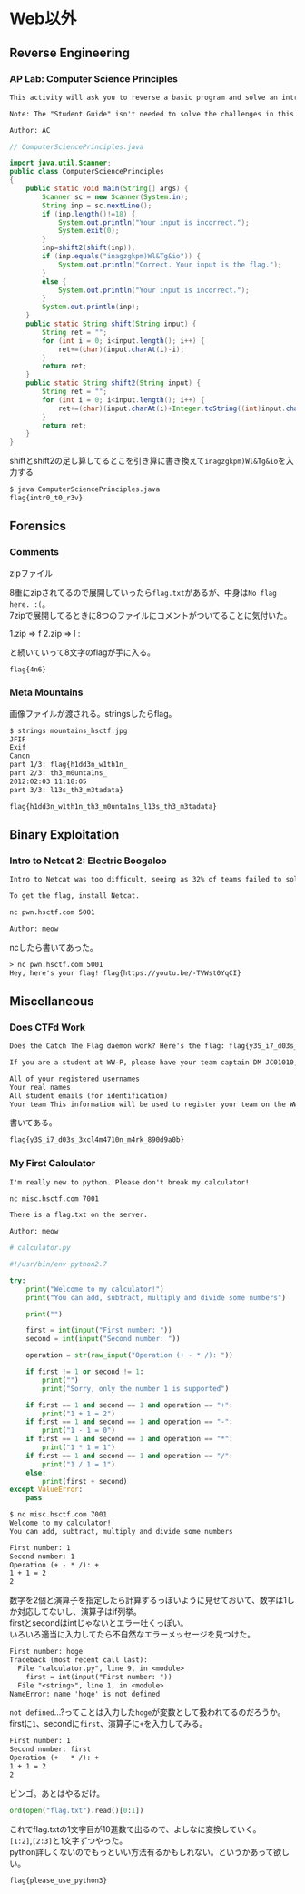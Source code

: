 # Web以外

## Reverse Engineering

### AP Lab: Computer Science Principles

```txt
This activity will ask you to reverse a basic program and solve an introductory reversing challenge. You will be given an output that is to be used in order to reconstruct the input, which is the flag.

Note: The "Student Guide" isn't needed to solve the challenges in this series.

Author: AC
```

```java
// ComputerSciencePrinciples.java

import java.util.Scanner;
public class ComputerSciencePrinciples
{
    public static void main(String[] args) {
        Scanner sc = new Scanner(System.in);
        String inp = sc.nextLine();
        if (inp.length()!=18) {
            System.out.println("Your input is incorrect.");
            System.exit(0);
        }
        inp=shift2(shift(inp));
        if (inp.equals("inagzgkpm)Wl&Tg&io")) {
            System.out.println("Correct. Your input is the flag.");
        }
        else {
            System.out.println("Your input is incorrect.");
        }
        System.out.println(inp);
    }
    public static String shift(String input) {
        String ret = "";
        for (int i = 0; i<input.length(); i++) {
            ret+=(char)(input.charAt(i)-i);
        }
        return ret;
    }
    public static String shift2(String input) {
        String ret = "";
        for (int i = 0; i<input.length(); i++) {
            ret+=(char)(input.charAt(i)+Integer.toString((int)input.charAt(i)).length());
        }
        return ret;
    }
}
```

shiftとshift2の足し算してるとこを引き算に書き換えて`inagzgkpm)Wl&Tg&io`を入力する

```txt
$ java ComputerSciencePrinciples.java
flag{intr0_t0_r3v}
```

## Forensics

### Comments

zipファイル

8重にzipされてるので展開していったら`flag.txt`があるが、中身は`No flag here. :(`。  
7zipで展開してるときに8つのファイルにコメントがついてることに気付いた。  

1.zip => f
2.zip => l
    :

と続いていって8文字のflagが手に入る。

```txt
flag{4n6}
```

### Meta Mountains

画像ファイルが渡される。stringsしたらflag。

```txt
$ strings mountains_hsctf.jpg
JFIF
Exif
Canon
part 1/3: flag{h1dd3n_w1th1n_
part 2/3: th3_m0unta1ns_
2012:02:03 11:18:05
part 3/3: l13s_th3_m3tadata}
```

```txt
flag{h1dd3n_w1th1n_th3_m0unta1ns_l13s_th3_m3tadata}
```

## Binary Exploitation

### Intro to Netcat 2: Electric Boogaloo

```txt
Intro to Netcat was too difficult, seeing as 32% of teams failed to solve it.

To get the flag, install Netcat.

nc pwn.hsctf.com 5001

Author: meow
```

ncしたら書いてあった。

```txt
> nc pwn.hsctf.com 5001
Hey, here's your flag! flag{https://youtu.be/-TVWst0YqCI}
```

## Miscellaneous

### Does CTFd Work

```txt
Does the Catch The Flag daemon work? Here's the flag: flag{y3S_i7_d03s_3xcl4m4710n_m4rk_890d9a0b}

If you are a student at WW-P, please have your team captain DM JC01010, AC, or PMP with:

All of your registered usernames
Your real names
All student emails (for identification)
Your team This information will be used to register your team on the WW-P leaderboard which you will have access to.
```

書いてある。

```txt
flag{y3S_i7_d03s_3xcl4m4710n_m4rk_890d9a0b}
```

### My First Calculator

```txt
I'm really new to python. Please don't break my calculator!

nc misc.hsctf.com 7001

There is a flag.txt on the server.

Author: meow
```

```python
# calculator.py

#!/usr/bin/env python2.7

try:
    print("Welcome to my calculator!")
    print("You can add, subtract, multiply and divide some numbers")

    print("")

    first = int(input("First number: "))
    second = int(input("Second number: "))

    operation = str(raw_input("Operation (+ - * /): "))

    if first != 1 or second != 1:
        print("")
        print("Sorry, only the number 1 is supported")

    if first == 1 and second == 1 and operation == "+":
        print("1 + 1 = 2")
    if first == 1 and second == 1 and operation == "-":
        print("1 - 1 = 0")
    if first == 1 and second == 1 and operation == "*":
        print("1 * 1 = 1")
    if first == 1 and second == 1 and operation == "/":
        print("1 / 1 = 1")
    else:
        print(first + second)
except ValueError:
    pass
```

```txt
$ nc misc.hsctf.com 7001
Welcome to my calculator!
You can add, subtract, multiply and divide some numbers

First number: 1
Second number: 1
Operation (+ - * /): +
1 + 1 = 2
2
```

数字を2個と演算子を指定したら計算するっぽいように見せておいて、数字は1しか対応してないし、演算子はif列挙。  
firstとsecondはintじゃないとエラー吐くっぽい。  
いろいろ適当に入力してたら不自然なエラーメッセージを見つけた。

```txt
First number: hoge
Traceback (most recent call last):
  File "calculator.py", line 9, in <module>
    first = int(input("First number: "))
  File "<string>", line 1, in <module>
NameError: name 'hoge' is not defined
```

`not defined`...?ってことは入力した`hoge`が変数として扱われてるのだろうか。  
firstに`1`、secondに`first`、演算子に`+`を入力してみる。

```txt
First number: 1
Second number: first
Operation (+ - * /): +
1 + 1 = 2
2
```

ビンゴ。あとはやるだけ。

```python
ord(open("flag.txt").read()[0:1])
```

これでflag.txtの1文字目が10進数で出るので、よしなに変換していく。  
`[1:2]`,`[2:3]`と1文字ずつやった。  
python詳しくないのでもっといい方法有るかもしれない。というかあって欲しい。

```txt
flag{please_use_python3}
```
